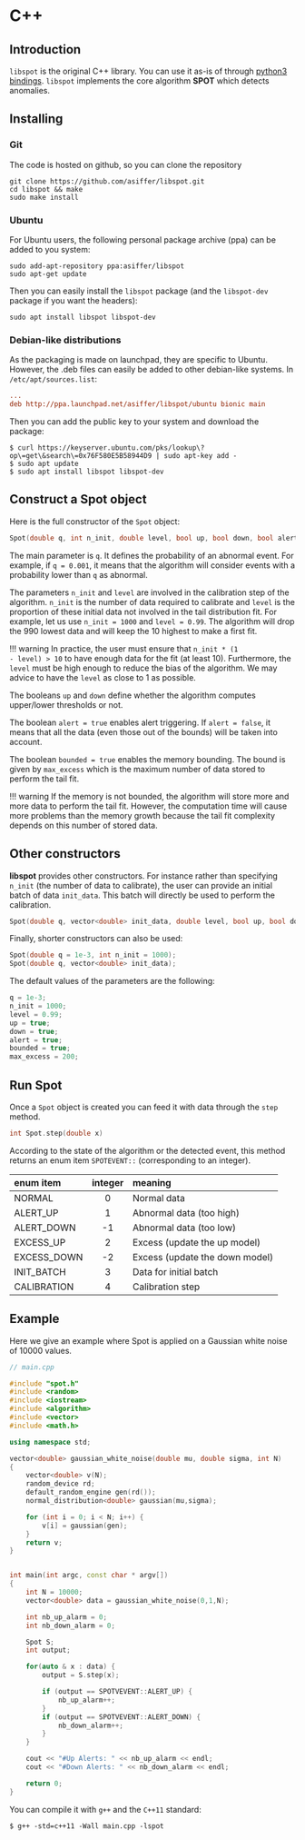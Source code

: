 # C++

## Introduction
`libspot` is the original C++ library. You can use it as-is of through [python3 bindings](../python/).
`libspot` implements the core algorithm **SPOT** which detects anomalies. 

## Installing

### Git
The code is hosted on github, so you can clone the repository

```shell
git clone https://github.com/asiffer/libspot.git
cd libspot && make
sudo make install
```

### Ubuntu
For Ubuntu users, the following personal package archive (ppa) can be added to you system:

```shell
sudo add-apt-repository ppa:asiffer/libspot
sudo apt-get update
```

Then you can easily install the `libspot` package (and the `libspot-dev` package if you want the headers):

```shell
sudo apt install libspot libspot-dev 
```

### Debian-like distributions
As the packaging is made on launchpad, they are specific to Ubuntu. However, the .deb files can easily be added to other debian-like systems.
In `/etc/apt/sources.list`:
```ini
...
deb http://ppa.launchpad.net/asiffer/libspot/ubuntu bionic main
```
Then you can add the public key to your system and download the package:
```shell
$ curl https://keyserver.ubuntu.com/pks/lookup\?op\=get\&search\=0x76F580E5B58944D9 | sudo apt-key add -
$ sudo apt update
$ sudo apt install libspot libspot-dev 
```

## Construct a Spot object

Here is the full constructor of the `Spot` object:

```cpp
Spot(double q, int n_init, double level, bool up, bool down, bool alert, bool bounded, int max_excess);
```

The main parameter is `q`. It defines the probability of an abnormal event. For example, if `q = 0.001`, it means that the algorithm will consider events with a probability lower than `q` as abnormal.

The parameters `n_init` and `level` are involved in the calibration step of the algorithm. `n_init` is the number of data required to calibrate and `level` is the proportion of these initial data not involved in the tail distribution fit. For example, let us use `n_init = 1000` and `level = 0.99`. The algorithm will drop the 990 lowest data and will keep the 10 highest to make a first fit. 

!!! warning
	In practice, the user must ensure that <code>n_init * (1 - level) > 10</code> to have enough data for the fit (at least 10). Furthermore, the <code>level</code> must be high enough to reduce the bias of the algorithm. We may advice to have the <code>level</code> as close to 1 as possible.


The booleans `up` and `down` define whether the algorithm computes upper/lower thresholds or not.

The boolean `alert = true` enables alert triggering. If `alert = false`, it means that all the data (even those out of the bounds) will be taken into account.

The boolean `bounded = true` enables the memory bounding. The bound is given by `max_excess` which is the maximum number of data stored to perform the tail fit.


!!! warning
	If the memory is not bounded, the algorithm will store more and more data to perform the tail fit. However, the computation time will cause more problems than the memory growth because the tail fit complexity depends on this number of stored data.



## Other constructors
**libspot** provides other constructors. For instance rather than specifying `n_init` (the number of data to calibrate), the user can provide an initial batch of data `init_data`. This batch will directly be used to perform the calibration.

```cpp
Spot(double q, vector<double> init_data, double level, bool up, bool down, bool alert, bool bounded, int max_excess);
```


Finally, shorter constructors can also be used:
```cpp
Spot(double q = 1e-3, int n_init = 1000);
Spot(double q, vector<double> init_data);
```

The default values of the parameters are the following:
```cpp
q = 1e-3;
n_init = 1000;
level = 0.99;
up = true;
down = true;
alert = true;
bounded = true;
max_excess = 200;
```

## Run Spot

Once a `Spot` object is created you can feed it with data through the `step` method.
```cpp
int Spot.step(double x)
```
According to the state of the algorithm or the detected event, this method returns an enum item `SPOTEVENT::` (corresponding to an integer).

| enum item   | integer | meaning                        |
|:------------|:-------:|:-------------------------------|
| NORMAL      | 0       | Normal data                    |
| ALERT_UP    | 1       | Abnormal data (too high)       |
| ALERT_DOWN  | -1      | Abnormal data (too low)        |
| EXCESS_UP   | 2       | Excess (update the up model)   |
| EXCESS_DOWN | -2      | Excess (update the down model) |
| INIT_BATCH  | 3       | Data for initial batch         |
| CALIBRATION | 4       | Calibration step               |


## Example

Here we give an example where Spot is applied on a Gaussian white noise of 10000 values.

```cpp
// main.cpp

#include "spot.h"
#include <random>
#include <iostream>    
#include <algorithm>    
#include <vector>
#include <math.h>

using namespace std;

vector<double> gaussian_white_noise(double mu, double sigma, int N)
{
	vector<double> v(N);
	random_device rd;
	default_random_engine gen(rd());
	normal_distribution<double> gaussian(mu,sigma);

	for (int i = 0; i < N; i++) {
		v[i] = gaussian(gen);
	}
	return v;
}


int main(int argc, const char * argv[])
{
	int N = 10000;
	vector<double> data = gaussian_white_noise(0,1,N);

	int nb_up_alarm = 0;
	int nb_down_alarm = 0;

  	Spot S;
	int output;

	for(auto & x : data) {
		output = S.step(x);

		if (output == SPOTVEVENT::ALERT_UP) {
			nb_up_alarm++;
		}
		if (output == SPOTVEVENT::ALERT_DOWN) {
			nb_down_alarm++;
		}
	}

	cout << "#Up Alerts: " << nb_up_alarm << endl;
	cout << "#Down Alerts: " << nb_down_alarm << endl;

	return 0;
}
```


You can compile it with `g++` and the `C++11` standard:
```shell
$ g++ -std=c++11 -Wall main.cpp -lspot
```


